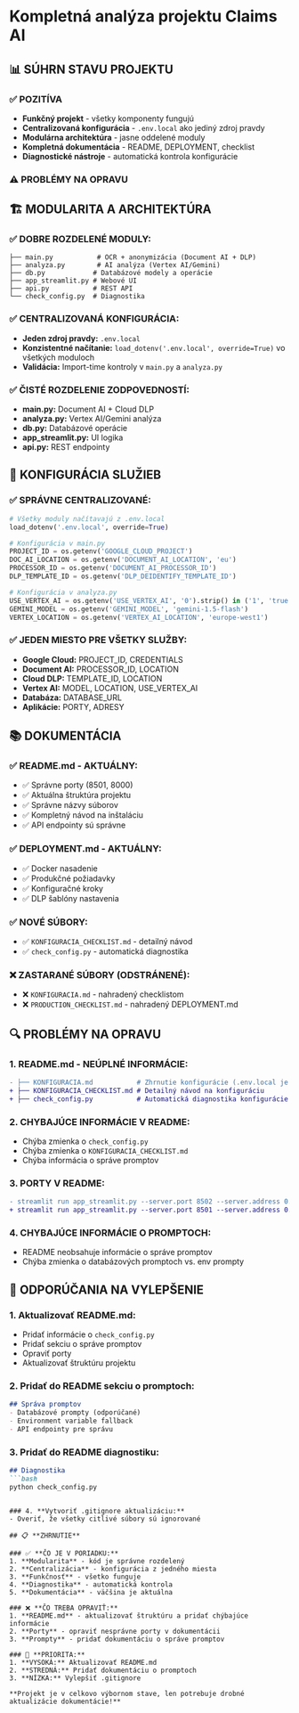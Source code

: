 # Kompletná analýza projektu Claims AI

## 📊 **SÚHRN STAVU PROJEKTU**

### ✅ **POZITÍVA**
- **Funkčný projekt** - všetky komponenty fungujú
- **Centralizovaná konfigurácia** - `.env.local` ako jediný zdroj pravdy
- **Modulárna architektúra** - jasne oddelené moduly
- **Kompletná dokumentácia** - README, DEPLOYMENT, checklist
- **Diagnostické nástroje** - automatická kontrola konfigurácie

### ⚠️ **PROBLÉMY NA OPRAVU**

## 🏗️ **MODULARITA A ARCHITEKTÚRA**

### ✅ **DOBRE ROZDELENÉ MODULY:**
```
├── main.py           # OCR + anonymizácia (Document AI + DLP)
├── analyza.py        # AI analýza (Vertex AI/Gemini)
├── db.py            # Databázové modely a operácie
├── app_streamlit.py # Webové UI
├── api.py           # REST API
└── check_config.py  # Diagnostika
```

### ✅ **CENTRALIZOVANÁ KONFIGURÁCIA:**
- **Jeden zdroj pravdy:** `.env.local`
- **Konzistentné načítanie:** `load_dotenv('.env.local', override=True)` vo všetkých moduloch
- **Validácia:** Import-time kontroly v `main.py` a `analyza.py`

### ✅ **ČISTÉ ROZDELENIE ZODPOVEDNOSTÍ:**
- **main.py:** Document AI + Cloud DLP
- **analyza.py:** Vertex AI/Gemini analýza
- **db.py:** Databázové operácie
- **app_streamlit.py:** UI logika
- **api.py:** REST endpointy

## 🔧 **KONFIGURÁCIA SLUŽIEB**

### ✅ **SPRÁVNE CENTRALIZOVANÉ:**
```python
# Všetky moduly načítavajú z .env.local
load_dotenv('.env.local', override=True)

# Konfigurácia v main.py
PROJECT_ID = os.getenv('GOOGLE_CLOUD_PROJECT')
DOC_AI_LOCATION = os.getenv('DOCUMENT_AI_LOCATION', 'eu')
PROCESSOR_ID = os.getenv('DOCUMENT_AI_PROCESSOR_ID')
DLP_TEMPLATE_ID = os.getenv('DLP_DEIDENTIFY_TEMPLATE_ID')

# Konfigurácia v analyza.py
USE_VERTEX_AI = os.getenv('USE_VERTEX_AI', '0').strip() in ('1', 'true', 'True')
GEMINI_MODEL = os.getenv('GEMINI_MODEL', 'gemini-1.5-flash')
VERTEX_LOCATION = os.getenv('VERTEX_AI_LOCATION', 'europe-west1')
```

### ✅ **JEDEN MIESTO PRE VŠETKY SLUŽBY:**
- **Google Cloud:** PROJECT_ID, CREDENTIALS
- **Document AI:** PROCESSOR_ID, LOCATION
- **Cloud DLP:** TEMPLATE_ID, LOCATION
- **Vertex AI:** MODEL, LOCATION, USE_VERTEX_AI
- **Databáza:** DATABASE_URL
- **Aplikácie:** PORTY, ADRESY

## 📚 **DOKUMENTÁCIA**

### ✅ **README.md - AKTUÁLNY:**
- ✅ Správne porty (8501, 8000)
- ✅ Aktuálna štruktúra projektu
- ✅ Správne názvy súborov
- ✅ Kompletný návod na inštaláciu
- ✅ API endpointy sú správne

### ✅ **DEPLOYMENT.md - AKTUÁLNY:**
- ✅ Docker nasadenie
- ✅ Produkčné požiadavky
- ✅ Konfiguračné kroky
- ✅ DLP šablóny nastavenia

### ✅ **NOVÉ SÚBORY:**
- ✅ `KONFIGURACIA_CHECKLIST.md` - detailný návod
- ✅ `check_config.py` - automatická diagnostika

### ❌ **ZASTARANÉ SÚBORY (ODSTRÁNENÉ):**
- ❌ `KONFIGURACIA.md` - nahradený checklistom
- ❌ `PRODUCTION_CHECKLIST.md` - nahradený DEPLOYMENT.md

## 🔍 **PROBLÉMY NA OPRAVU**

### 1. **README.md - NEÚPLNÉ INFORMÁCIE:**
```diff
- ├── KONFIGURACIA.md           # Zhrnutie konfigurácie (.env.local je zdroj pravdy)
+ ├── KONFIGURACIA_CHECKLIST.md # Detailný návod na konfiguráciu
+ ├── check_config.py           # Automatická diagnostika konfigurácie
```

### 2. **CHYBAJÚCE INFORMÁCIE V README:**
- Chýba zmienka o `check_config.py`
- Chýba zmienka o `KONFIGURACIA_CHECKLIST.md`
- Chýba informácia o správe promptov

### 3. **PORTY V README:**
```diff
- streamlit run app_streamlit.py --server.port 8502 --server.address 0.0.0.0
+ streamlit run app_streamlit.py --server.port 8501 --server.address 0.0.0.0
```

### 4. **CHYBAJÚCE INFORMÁCIE O PROMPTOCH:**
- README neobsahuje informácie o správe promptov
- Chýba zmienka o databázových promptoch vs. env prompty

## 🎯 **ODPORÚČANIA NA VYLEPŠENIE**

### 1. **Aktualizovať README.md:**
- Pridať informácie o `check_config.py`
- Pridať sekciu o správe promptov
- Opraviť porty
- Aktualizovať štruktúru projektu

### 2. **Pridať do README sekciu o promptoch:**
```markdown
## Správa promptov
- Databázové prompty (odporúčané)
- Environment variable fallback
- API endpointy pre správu
```

### 3. **Pridať do README diagnostiku:**
```markdown
## Diagnostika
```bash
python check_config.py
```
```

### 4. **Vytvoriť .gitignore aktualizáciu:**
- Overiť, že všetky citlivé súbory sú ignorované

## 📋 **ZHRNUTIE**

### ✅ **ČO JE V PORIADKU:**
1. **Modularita** - kód je správne rozdelený
2. **Centralizácia** - konfigurácia z jedného miesta
3. **Funkčnosť** - všetko funguje
4. **Diagnostika** - automatická kontrola
5. **Dokumentácia** - väčšina je aktuálna

### ❌ **ČO TREBA OPRAVIŤ:**
1. **README.md** - aktualizovať štruktúru a pridať chýbajúce informácie
2. **Porty** - opraviť nesprávne porty v dokumentácii
3. **Prompty** - pridať dokumentáciu o správe promptov

### 🎯 **PRIORITA:**
1. **VYSOKÁ:** Aktualizovať README.md
2. **STREDNÁ:** Pridať dokumentáciu o promptoch
3. **NÍZKA:** Vylepšiť .gitignore

**Projekt je v celkovo výbornom stave, len potrebuje drobné aktualizácie dokumentácie!**
